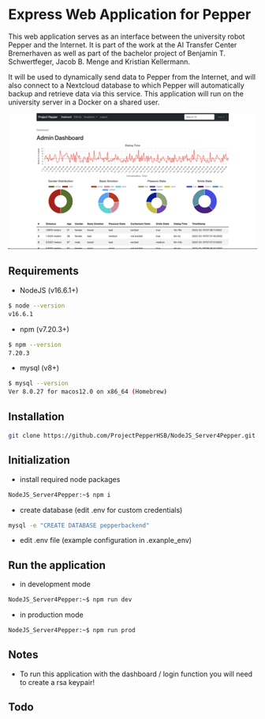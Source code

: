 # Express Web Application for Pepper

This web application serves as an interface between the university robot Pepper and the Internet. It is part of the work at the AI Transfer Center Bremerhaven as well as part of the bachelor project of Benjamin T. Schwertfeger, Jacob B. Menge and Kristian Kellermann.

It will be used to dynamically send data to Pepper from the Internet, and will also connect to a Nextcloud database to which Pepper will automatically backup and retrieve data via this service. This application will run on the university server in a Docker on a shared user.

![Dashboard Image](static/images/dashboard.png?raw=true "Dashboard")

## Requirements

- NodeJS (v16.6.1+)

```bash
$ node --version
v16.6.1
```

- npm (v7.20.3+)

```bash
$ npm --version
7.20.3
```

- mysql (v8+)

```bash
$ mysql --version
Ver 8.0.27 for macos12.0 on x86_64 (Homebrew)
```

## Installation

```bash
git clone https://github.com/ProjectPepperHSB/NodeJS_Server4Pepper.git
```

## Initialization

- install required node packages

```bash
NodeJS_Server4Pepper:~$ npm i
```

- create database (edit .env for custom credentials)

```bash
mysql -e "CREATE DATABASE pepperbackend"
```

- edit .env file (example configuration in .exanple_env)

## Run the application

- in development mode

```bash
NodeJS_Server4Pepper:~$ npm run dev
```

- in production mode

```bash
NodeJS_Server4Pepper:~$ npm run prod
```

## Notes

- To run this application with the dashboard / login function you will need to create a rsa keypair!

## Todo
